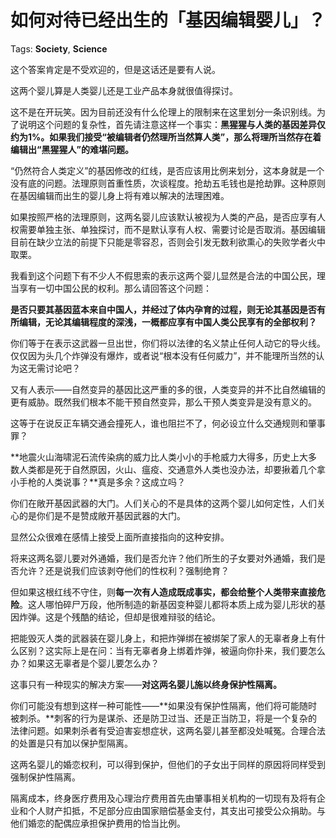 # 如何对待已经出生的「基因编辑婴儿」？

Tags: **Society**, **Science**

这个答案肯定是不受欢迎的，但是这话还是要有人说。

这两个婴儿算是人类婴儿还是工业产品本身就很值得探讨。

这不是在开玩笑。因为目前还没有什么伦理上的限制来在这里划分一条识别线。为了说明这个问题的复杂性，首先请注意这样一个事实：**黑猩猩与人类的基因差异仅约为1%。如果我们接受“被编辑者仍然理所当然算人类”，那么将理所当然存在着编辑出“黑猩猩人”的难堪问题。**

“仍然符合人类定义”的基因修改的红线，是否应该用比例来划分，这本身就是一个没有底的问题。法理原则首重性质，次谈程度。抢劫五毛钱也是抢劫罪。这种原则在基因编辑而出生的婴儿身上将有难以解决的法理困难。

如果按照严格的法理原则，这两名婴儿应该默认被视为人类的产品，是否应享有人权需要单独主张、单独探讨，而不是默认享有人权、需要讨论是否取消。基因编辑目前在缺少立法的前提下只能是零容忍，否则会引发无数利欲熏心的失败学者火中取栗。

我看到这个问题下有不少人不假思索的表示这两个婴儿显然是合法的中国公民，理当享有一切中国公民的权利。那么请回答这个问题：

**是否只要其基因蓝本来自中国人，并经过了体内孕育的过程，则无论其基因是否有所编辑，无论其编辑程度的深浅，一概都应享有中国人类公民享有的全部权利？**

你们等于在表示这武器一旦出世，你们将以法律的名义禁止任何人动它的导火线。仅仅因为头几个炸弹没有爆炸，或者说“根本没有任何威力”，并不能理所当然的认为这无需讨论吧？

又有人表示——自然变异的基因比这严重的多的很，人类变异的并不比自然编辑的更有威胁。既然我们根本不能干预自然变异，那么干预人类变异是没有意义的。

这等于在说反正车辆交通会撞死人，谁也阻拦不了，何必设立什么交通规则和肇事罪？

**地震火山海啸泥石流传染病的威力比人类小小的手枪威力大得多，历史上大多数人类都是死于自然原因，火山、瘟疫、交通意外人类也没办法，却要揪着几个拿小手枪的人类说事？**真是多余？这成立吗？

你们在敞开基因武器的大门。人们关心的不是具体的这两个婴儿如何定性，人们关心的是你们是不是赞成敞开基因武器的大门。

显然公众很难在感情上接受上面所直接指向的这种安排。

将来这两名婴儿要对外通婚，我们是否允许？他们所生的子女要对外通婚，我们是否允许？还是说我们应该剥夺他们的性权利？强制绝育？

但如果这根红线不守住，则**每一次有人造成既成事实，都会给整个人类带来直接危险**。这人哪怕碎尸万段，他所制造的新基因变种婴儿都将本质上成为婴儿形状的基因炸弹。这是个残酷的结论，但却是很难辩驳的结论。

把能毁灭人类的武器装在婴儿身上，和把炸弹绑在被绑架了家人的无辜者身上有什么区别？这实际上是在问：当有无辜者身上绑着炸弹，被逼向你扑来，我们要怎么办？如果这无辜者是个婴儿要怎么办？

这事只有一种现实的解决方案——**对这两名婴儿施以终身保护性隔离。**

你们可能没有想到这样一种可能性——**如果没有保护性隔离，他们将可能随时被刺杀。**刺客的行为是谋杀、还是防卫过当、还是正当防卫，将是一个复杂的法律问题。如果刺杀者有受迫害妄想症状，这两名婴儿甚至都没处喊冤。合理合法的处置是只有加以保护型隔离。

这两名婴儿的婚恋权利，可以得到保护，但他们的子女出于同样的原因将同样受到强制保护性隔离。

隔离成本，终身医疗费用及心理治疗费用首先由肇事相关机构的一切现有及将有企业和个人财产扣抵，不足部分应由国家赔偿基金支付，其支出可接受公众捐助。与他们婚恋的配偶应承担保护费用的恰当比例。



